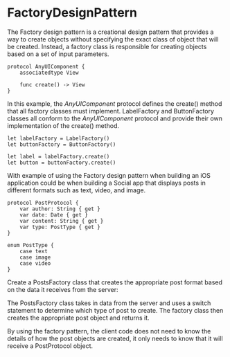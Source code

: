 
# FactoryDesignPattern

The Factory design pattern is a creational design pattern that provides a way to create objects without specifying the exact class of object that will be created. Instead, a factory class is responsible for creating objects based on a set of input parameters.

    protocol AnyUIComponent {
        associatedtype View
    
        func create() -> View
    }
    
In this example, the *AnyUIComponent* protocol defines the create() method that all factory classes must implement. LabelFactory and ButtonFactory classes all conform to the *AnyUIComponent* protocol and provide their own implementation of the create() method.

    let labelFactory = LabelFactory()
    let buttonFactory = ButtonFactory()
    
    let label = labelFactory.create()
    let button = buttonFactory.create()


With example of using the Factory design pattern when building an iOS application could be when building a Social app that displays posts in different formats such as text, video, and image.

    protocol PostProtocol {
        var author: String { get }
        var date: Date { get }
        var content: String { get }
        var type: PostType { get }
    }
    
    enum PostType {
        case text
        case image
        case video
    }
    
Create a PostsFactory class that creates the appropriate post format based on the data it receives from the server:

The PostsFactory class takes in data from the server and uses a switch statement to determine which type of post to create. The factory class then creates the appropriate post object and returns it.

By using the factory pattern, the client code does not need to know the details of how the post objects are created, it only needs to know that it will receive a PostProtocol object.
